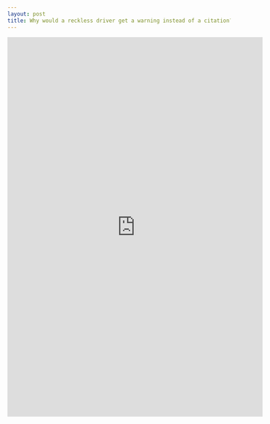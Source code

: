 ```yaml
---
layout: post
title: Why would a reckless driver get a warning instead of a citation?
---
```


<iframe src="https://public.tableau.com/views/TrafficViolationsinMaryland/Question?:embed=y&:display_count=no&showVizHome=no"
 width="576" height="855" frameborder="0" scrolling="no"></iframe>
